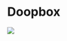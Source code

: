 # Doopbox

![](http://repository.bj.bcebos.com/DoopBox/img/02-%E4%BA%A7%E5%93%81%E5%8E%9F%E5%9E%8B/03-home.png)
